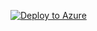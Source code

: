 [![Deploy to Azure](https://aka.ms/deploytoazurebutton)](https://portal.azure.com/#create/Microsoft.Template/uri/https%3A%2F%2Fraw.githubusercontent.com%2FKrishnaveniM1017%2Ftesttask%2Frefs%2Fheads%2Fmain%2Fstorageaccount.json)
